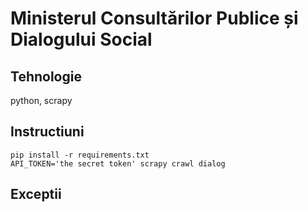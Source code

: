# Ministerul Consultărilor Publice și Dialogului Social

## Tehnologie
python, scrapy

## Instructiuni
```
pip install -r requirements.txt
API_TOKEN='the secret token' scrapy crawl dialog
```

## Exceptii
